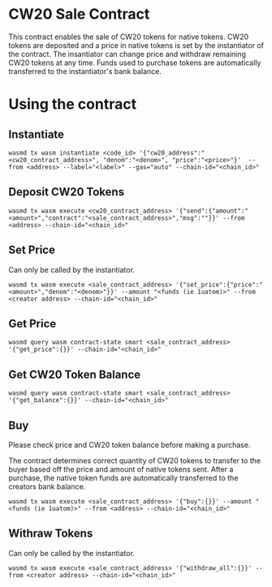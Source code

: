# CW20 Sale Contract

This contract enables the sale of CW20 tokens for native tokens. CW20 tokens are deposited and a price in native tokens is set by the instantiator of the contract. The insantiator can change price and withdraw remaining CW20 tokens at any time. Funds used to purchase tokens are automatically transferred to the instantiator's bank balance. 

# Using the contract

## Instantiate 

`wasmd tx wasm instantiate <code_id> '{"cw20_address":"<cw20_contract_address>", "denom":"<denom>", "price":"<price>"}'  --from <address> --label="<label>" --gas="auto" --chain-id="<chain_id>"`

## Deposit CW20 Tokens

`wasmd tx wasm execute <cw20_contract_address> '{"send":{"amount":"<amount>","contract":"<sale_contract_address>","msg":""}}' --from <address> --chain-id="<chain_id>"`

## Set Price

Can only be called by the instantiator.

`wasmd tx wasm execute <sale_contract_address> '{"set_price":{"price":"<amount>","denom":"<denom>"}}' --amount "<funds (ie 1uatom)>" --from <creator address> --chain-id="<chain_id>"`

## Get Price
                        
`wasmd query wasm contract-state smart <sale_contract_address> '{"get_price":{}}' --chain-id="<chain_id>"`

## Get CW20 Token Balance             

`wasmd query wasm contract-state smart <sale_contract_address> '{"get_balance":{}}' --chain-id="<chain_id>"`

## Buy 

Please check price and CW20 token balance before making a purchase.

The contract determines correct quantity of CW20 tokens to transfer to the buyer based off the price and amount of native tokens sent. After a purchase, the native token funds are automatically transferred to the creators bank balance.                            

`wasmd tx wasm execute <sale_contract_address> '{"buy":{}}' --amount "<funds (ie 1uatom)>" --from <address> --chain-id="<chain_id>"`

## Withraw Tokens

Can only be called by the instantiator.                  

`wasmd tx wasm execute <sale_contract_address> '{"withdraw_all":{}}' --from <creator address> --chain-id="<chain_id>"`


